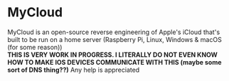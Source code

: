 # MyCloud
MyCloud is an open-source reverse engineering of Apple's iCloud that's built to be run on a home server (Raspberry Pi, Linux, Windows & macOS (for some reason)) <br>
**THIS IS VERY WORK IN PROGRESS. I LITERALLY DO NOT EVEN KNOW HOW TO MAKE IOS DEVICES COMMUNICATE WITH THIS (maybe some sort of DNS thing??)** Any help is appreciated
